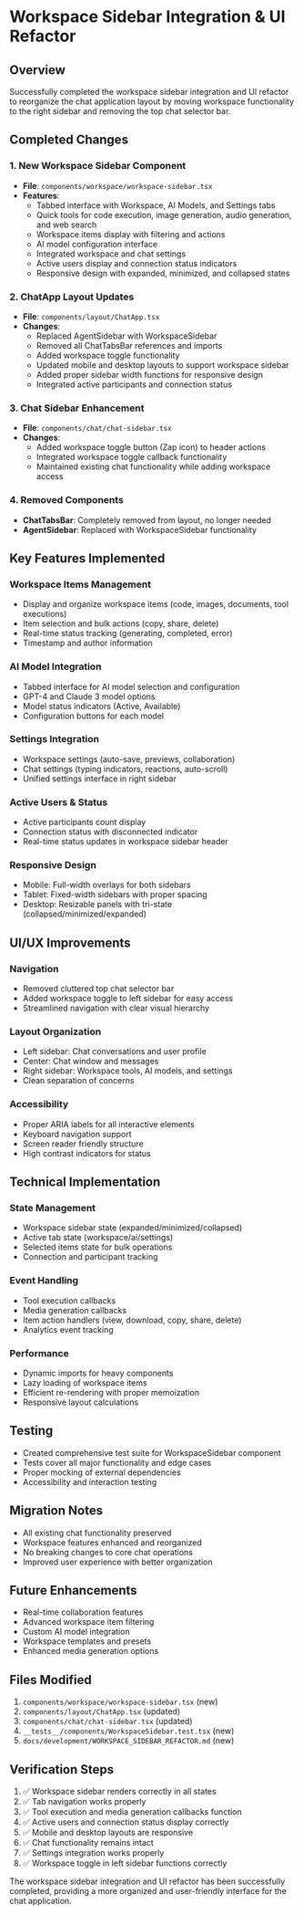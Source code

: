 # Workspace Sidebar Integration & UI Refactor

## Overview
Successfully completed the workspace sidebar integration and UI refactor to reorganize the chat application layout by moving workspace functionality to the right sidebar and removing the top chat selector bar.

## Completed Changes

### 1. New Workspace Sidebar Component
- **File**: `components/workspace/workspace-sidebar.tsx`
- **Features**:
  - Tabbed interface with Workspace, AI Models, and Settings tabs
  - Quick tools for code execution, image generation, audio generation, and web search
  - Workspace items display with filtering and actions
  - AI model configuration interface
  - Integrated workspace and chat settings
  - Active users display and connection status indicators
  - Responsive design with expanded, minimized, and collapsed states

### 2. ChatApp Layout Updates
- **File**: `components/layout/ChatApp.tsx`
- **Changes**:
  - Replaced AgentSidebar with WorkspaceSidebar
  - Removed all ChatTabsBar references and imports
  - Added workspace toggle functionality
  - Updated mobile and desktop layouts to support workspace sidebar
  - Added proper sidebar width functions for responsive design
  - Integrated active participants and connection status

### 3. Chat Sidebar Enhancement
- **File**: `components/chat/chat-sidebar.tsx`
- **Changes**:
  - Added workspace toggle button (Zap icon) to header actions
  - Integrated workspace toggle callback functionality
  - Maintained existing chat functionality while adding workspace access

### 4. Removed Components
- **ChatTabsBar**: Completely removed from layout, no longer needed
- **AgentSidebar**: Replaced with WorkspaceSidebar functionality

## Key Features Implemented

### Workspace Items Management
- Display and organize workspace items (code, images, documents, tool executions)
- Item selection and bulk actions (copy, share, delete)
- Real-time status tracking (generating, completed, error)
- Timestamp and author information

### AI Model Integration
- Tabbed interface for AI model selection and configuration
- GPT-4 and Claude 3 model options
- Model status indicators (Active, Available)
- Configuration buttons for each model

### Settings Integration
- Workspace settings (auto-save, previews, collaboration)
- Chat settings (typing indicators, reactions, auto-scroll)
- Unified settings interface in right sidebar

### Active Users & Status
- Active participants count display
- Connection status with disconnected indicator
- Real-time status updates in workspace sidebar header

### Responsive Design
- Mobile: Full-width overlays for both sidebars
- Tablet: Fixed-width sidebars with proper spacing
- Desktop: Resizable panels with tri-state (collapsed/minimized/expanded)

## UI/UX Improvements

### Navigation
- Removed cluttered top chat selector bar
- Added workspace toggle to left sidebar for easy access
- Streamlined navigation with clear visual hierarchy

### Layout Organization
- Left sidebar: Chat conversations and user profile
- Center: Chat window and messages
- Right sidebar: Workspace tools, AI models, and settings
- Clean separation of concerns

### Accessibility
- Proper ARIA labels for all interactive elements
- Keyboard navigation support
- Screen reader friendly structure
- High contrast indicators for status

## Technical Implementation

### State Management
- Workspace sidebar state (expanded/minimized/collapsed)
- Active tab state (workspace/ai/settings)
- Selected items state for bulk operations
- Connection and participant tracking

### Event Handling
- Tool execution callbacks
- Media generation callbacks
- Item action handlers (view, download, copy, share, delete)
- Analytics event tracking

### Performance
- Dynamic imports for heavy components
- Lazy loading of workspace items
- Efficient re-rendering with proper memoization
- Responsive layout calculations

## Testing
- Created comprehensive test suite for WorkspaceSidebar component
- Tests cover all major functionality and edge cases
- Proper mocking of external dependencies
- Accessibility and interaction testing

## Migration Notes
- All existing chat functionality preserved
- Workspace features enhanced and reorganized
- No breaking changes to core chat operations
- Improved user experience with better organization

## Future Enhancements
- Real-time collaboration features
- Advanced workspace item filtering
- Custom AI model integration
- Workspace templates and presets
- Enhanced media generation options

## Files Modified
1. `components/workspace/workspace-sidebar.tsx` (new)
2. `components/layout/ChatApp.tsx` (updated)
3. `components/chat/chat-sidebar.tsx` (updated)
4. `__tests__/components/WorkspaceSidebar.test.tsx` (new)
5. `docs/development/WORKSPACE_SIDEBAR_REFACTOR.md` (new)

## Verification Steps
1. ✅ Workspace sidebar renders correctly in all states
2. ✅ Tab navigation works properly
3. ✅ Tool execution and media generation callbacks function
4. ✅ Active users and connection status display correctly
5. ✅ Mobile and desktop layouts are responsive
6. ✅ Chat functionality remains intact
7. ✅ Settings integration works properly
8. ✅ Workspace toggle in left sidebar functions correctly

The workspace sidebar integration and UI refactor has been successfully completed, providing a more organized and user-friendly interface for the chat application.
